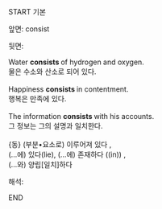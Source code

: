 START
기본

앞면:
consist


뒷면:
<div>Water <b>consists </b>of hydrogen and oxygen. </div><div>물은 수소와 산소로 되어 있다.</div><div><br></div><div><div>Happiness <b>consists </b>in contentment. </div><div>행복은 만족에 있다.</div></div><div><br></div><div><div>The information <b>consists </b>with his accounts. </div><div>그 정보는 그의 설명과 일치한다.</div></div><div><br></div><div>{동} (부분•요소로) 이루어져 있다 , </div>(…에) 있다(lie), (…에) 존재하다 ((in)) , <br>(…와) 양립[일치]하다<br>


해석:

END